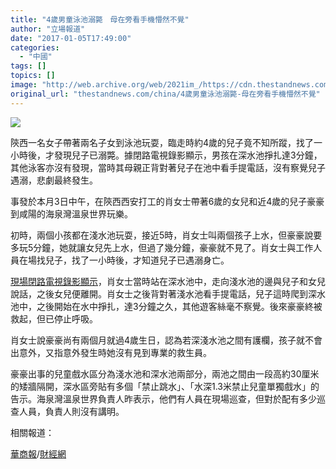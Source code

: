 ```yaml
---
title: "4歲男童泳池溺斃　母在旁看手機懵然不覺"
author: "立場報道"
date: "2017-01-05T17:49:00"
categories:
  - "中國"
tags: []
topics: []
image: "http://web.archive.org/web/2021im_/https://cdn.thestandnews.com/media/photos/cache/swim-22_9xus3_1200x0.png"
original_url: "thestandnews.com/china/4歲男童泳池溺斃-母在旁看手機懵然不覺"
---
```

![](http://web.archive.org/web/2021im_/https://cdn.thestandnews.com/media/photos/cache/swim-22_9xus3_1200x0.png)

陝西一名女子帶著兩名子女到泳池玩耍，臨走時約4歲的兒子竟不知所蹤，找了一小時後，才發現兒子已溺斃。據閉路電視錄影顯示，男孩在深水池掙扎達3分鐘，其他泳客亦沒有發現，當時其母親正背對著兒子在池中看手提電話，沒有察覺兒子遇溺，悲劇最終發生。

事發於本月3日中午，在陝西西安打工的肖女士帶著6歲的女兒和近4歲的兒子豪豪到咸陽的海泉灣溫泉世界玩樂。

初時，兩個小孩都在淺水池玩耍，接近5時，肖女士叫兩個孩子上水，但豪豪說要多玩5分鐘，她就讓女兒先上水，但過了幾分鐘，豪豪就不見了。肖女士與工作人員在場找兒子，找了一小時後，才知道兒子已遇溺身亡。

[現場閉路電視錄影顯示](http://web.archive.org/web/20210628111453/http://www.miaopai.com/show/6mowGya0csuqWAYH9xsnng__.htm)，肖女士當時站在深水池中，走向淺水池的邊與兒子和女兒說話，之後女兒便離開。肖女士之後背對著淺水池看手提電話，兒子這時爬到深水池中，之後開始在水中掙扎，達3分鐘之久，其他遊客絲毫不察覺。後來豪豪終被救起，但已停止呼吸。

肖女士說豪豪尚有兩個月就過4歲生日，認為若深淺水池之間有護欄，孩子就不會出意外，又指意外發生時她沒有見到專業的救生員。

豪豪出事的兒童戲水區分為淺水池和深水池兩部分，兩池之間由一段高約30厘米的矮牆隔開，深水區旁貼有多個「禁止跳水」、「水深1.3米禁止兒童單獨戲水」的告示。海泉灣溫泉世界負責人昨表示，他們有人員在現場巡查，但對於配有多少巡查人員，負責人則沒有講明。

相關報道：

[華商報](http://web.archive.org/web/20210628111453/http://news.hsw.cn/system/2017/0105/608071_3.shtml?rand=GBVKsRac)/[財經網](http://web.archive.org/web/20210628111453/http://politics.caijing.com.cn/20170105/4220754.shtml)